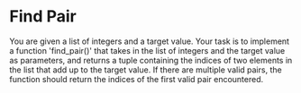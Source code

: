 # Find Pair

You are given a list of integers and a target value. Your task is to implement a function 'find_pair()' that takes in the list of integers and the target value as parameters, and returns a tuple containing the indices of two elements in the list that add up to the target value. If there are multiple valid pairs, the function should return the indices of the first valid pair encountered.